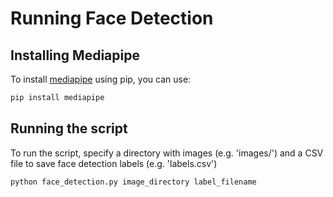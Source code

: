 # Running Face Detection
## Installing Mediapipe

To install [mediapipe]([https://pypi.org/project/mediapipe/](https://developers.google.com/mediapipe/api/solutions)) using pip, you can use:
```bash
pip install mediapipe
```
## Running the script
To run the script, specify a directory with images (e.g. 'images/') and a CSV file to save face detection labels (e.g. 'labels.csv')
```bash
python face_detection.py image_directory label_filename
```
